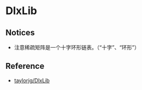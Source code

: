 # DlxLib

## Notices

- 注意稀疏矩阵是一个十字环形链表。（“十字”、“环形”）

## Reference

- [taylorjg/DlxLib](https://github.com/taylorjg/DlxLib)